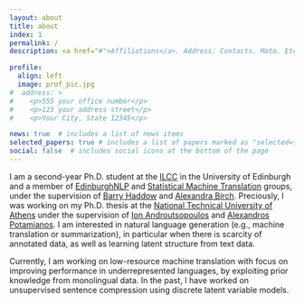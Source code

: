```yaml
---
layout: about
title: about
index: 1
permalink: /
description: <a href="#">Affiliations</a>. Address. Contacts. Moto. Etc.

profile:
  align: left
  image: prof_pic.jpg
#  address: >
#    <p>555 your office number</p>
#    <p>123 your address street</p>
#    <p>Your City, State 12345</p>

news: true  # includes a list of news items
selected_papers: true # includes a list of papers marked as "selected={true}"
social: false  # includes social icons at the bottom of the page
---
```


I am a second-year Ph.D. student at the [ILCC](http://web.inf.ed.ac.uk/ilcc) in the University of Edinburgh 
and a member of [EdinburghNLP](https://edinburghnlp.inf.ed.ac.uk/) and [Statistical Machine Translation](http://www.statmt.org/ued/) groups,
under the supervision of [Barry Haddow](http://homepages.inf.ed.ac.uk/bhaddow/) and [Alexandra Birch](http://homepages.inf.ed.ac.uk/abmayne/).
Preciously, I was working on my Ph.D. thesis at the [National Technical University of Athens](https://www.ntua.gr/en/) 
under the supervision of [Ion Androutsopoulos](http://www2.aueb.gr/users/ion/) and [Alexandros Potamianos](https://slp.cs.ece.ntua.gr/potam/).
I am interested in natural language generation (e.g., machine translation or summarization), 
in particular when there is scarcity of annotated data, as well as learning latent structure from text data.

 
Currently, I am working on low-resource machine translation with focus on improving performance in underrepresented languages, by exploiting prior knowledge from monolingual data. 
In the past, I have worked on unsupervised sentence compression using discrete latent variable models.
